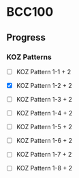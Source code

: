 # BCC100

## Progress
### KOZ Patterns
- [ ] KOZ Pattern 1-1 + 2
- [X] KOZ Pattern 1-2 + 2
- [ ] KOZ Pattern 1-3 + 2
- [ ] KOZ Pattern 1-4 + 2
- [ ] KOZ Pattern 1-5 + 2
- [ ] KOZ Pattern 1-6 + 2
- [ ] KOZ Pattern 1-7 + 2
- [ ] KOZ Pattern 1-8 + 2

